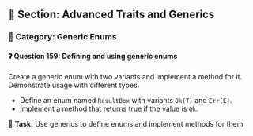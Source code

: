 ## 📘 Section: Advanced Traits and Generics  
### 🔹 Category: Generic Enums  
#### ❓ Question 159: Defining and using generic enums

Create a generic enum with two variants and implement a method for it. Demonstrate usage with different types.

- Define an enum named `ResultBox` with variants `Ok(T)` and `Err(E)`.
- Implement a method that returns true if the value is `Ok`.

🔧 **Task:** Use generics to define enums and implement methods for them.
